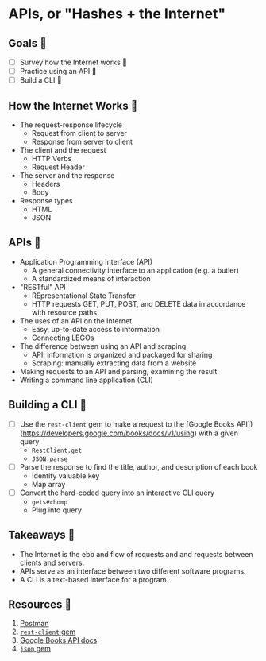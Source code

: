 # APIs, or "Hashes + the Internet"

## Goals 🦁

- [ ] Survey how the Internet works 🧭
- [ ] Practice using an API 🧱
- [ ] Build a CLI 📮

## How the Internet Works 🧭

- The request-response lifecycle
  - Request from client to server
  - Response from server to client
- The client and the request
  - HTTP Verbs
  - Request Header
- The server and the response
  - Headers
  - Body
- Response types
  - HTML
  - JSON

## APIs 🧱

- Application Programming Interface (API)
  - A general connectivity interface to an application (e.g. a butler)
  - A standardized means of interaction
- "RESTful" API
  - REpresentational State Transfer
  - HTTP requests GET, PUT, POST, and DELETE data in accordance with resource paths
- The uses of an API on the Internet
  - Easy, up-to-date access to information
  - Connecting LEGOs
- The difference between using an API and scraping
  - API: information is organized and packaged for sharing
  - Scraping: manually extracting data from a website
- Making requests to an API and parsing, examining the result
- Writing a command line application (CLI)

## Building a CLI 📮

- [ ] Use the `rest-client` gem to make a request to the [Google Books API])(https://developers.google.com/books/docs/v1/using) with a given query
  - `RestClient.get`
  - `JSON.parse`
- [ ] Parse the response to find the title, author, and description of each book
  - Identify valuable key
  - Map array
- [ ] Convert the hard-coded query into an interactive CLI query
  - `gets#chomp`
  - Plug into query

## Takeaways 🐋

- The Internet is the ebb and flow of requests and and requests between clients and servers.
- APIs serve as an interface between two different software programs.
- A CLI is a text-based interface for a program.

## Resources 💎

1. [Postman](https://www.getpostman.com/)
2. [`rest-client` gem](https://github.com/rest-client/rest-client#usage-raw-url)
3. [Google Books API docs](https://developers.google.com/books/docs/v1/using#WorkingVolumes)
4. [`json` gem](https://ruby-doc.org/stdlib-2.0.0/libdoc/json/rdoc/JSON.html#method-i-parse)
